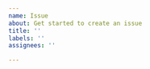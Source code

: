 ```yaml
---
name: Issue
about: Get started to create an issue
title: ''
labels: ''
assignees: ''

---
```


<!--
Please read this article first: https://melanchall.github.io/drywetmidi/articles/dev/Support.html
-->
